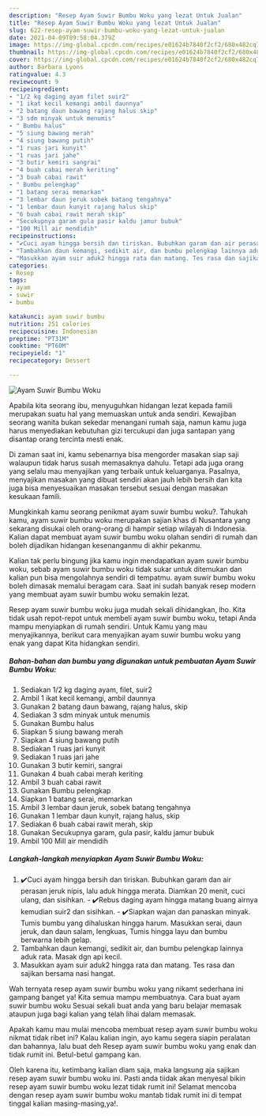 ```yaml
---
description: "Resep Ayam Suwir Bumbu Woku yang lezat Untuk Jualan"
title: "Resep Ayam Suwir Bumbu Woku yang lezat Untuk Jualan"
slug: 622-resep-ayam-suwir-bumbu-woku-yang-lezat-untuk-jualan
date: 2021-04-09T09:58:04.379Z
image: https://img-global.cpcdn.com/recipes/e01624b7840f2cf2/680x482cq70/ayam-suwir-bumbu-woku-foto-resep-utama.jpg
thumbnail: https://img-global.cpcdn.com/recipes/e01624b7840f2cf2/680x482cq70/ayam-suwir-bumbu-woku-foto-resep-utama.jpg
cover: https://img-global.cpcdn.com/recipes/e01624b7840f2cf2/680x482cq70/ayam-suwir-bumbu-woku-foto-resep-utama.jpg
author: Barbara Lyons
ratingvalue: 4.3
reviewcount: 9
recipeingredient:
- "1/2 kg daging ayam filet suir2"
- "1 ikat kecil kemangi ambil daunnya"
- "2 batang daun bawang rajang halus skip"
- "3 sdm minyak untuk menumis"
- " Bumbu halus"
- "5 siung bawang merah"
- "4 siung bawang putih"
- "1 ruas jari kunyit"
- "1 ruas jari jahe"
- "3 butir kemiri sangrai"
- "4 buah cabai merah keriting"
- "3 buah cabai rawit"
- " Bumbu pelengkap"
- "1 batang serai memarkan"
- "3 lembar daun jeruk sobek batang tengahnya"
- "1 lembar daun kunyit rajang halus skip"
- "6 buah cabai rawit merah skip"
- "Secukupnya garam gula pasir kaldu jamur bubuk"
- "100 Mill air mendidih"
recipeinstructions:
- "✔️Cuci ayam hingga bersih dan tiriskan. Bubuhkan garam dan air perasan jeruk nipis, lalu aduk hingga merata. Diamkan 20 menit, cuci ulang, dan sisihkan. ✔️Rebus daging ayam hingga matang buang airnya kemudian suir2 dan sisihkan. ✔️Siapkan wajan dan panaskan minyak. Tumis bumbu yang dihaluskan hingga harum. Masukkan serai, daun jeruk, dan daun salam, lengkuas, Tumis hingga layu dan bumbu berwarna lebih gelap."
- "Tambahkan daun kemangi, sedikit air, dan bumbu pelengkap lainnya aduk rata. Masak dgn api kecil."
- "Masukkan ayam suir aduk2 hingga rata dan matang. Tes rasa dan sajikan bersama nasi hangat."
categories:
- Resep
tags:
- ayam
- suwir
- bumbu

katakunci: ayam suwir bumbu 
nutrition: 251 calories
recipecuisine: Indonesian
preptime: "PT31M"
cooktime: "PT60M"
recipeyield: "1"
recipecategory: Dessert

---
```



![Ayam Suwir Bumbu Woku](https://img-global.cpcdn.com/recipes/e01624b7840f2cf2/680x482cq70/ayam-suwir-bumbu-woku-foto-resep-utama.jpg)

Apabila kita seorang ibu, menyuguhkan hidangan lezat kepada famili merupakan suatu hal yang memuaskan untuk anda sendiri. Kewajiban seorang  wanita bukan sekedar menangani rumah saja, namun kamu juga harus menyediakan kebutuhan gizi tercukupi dan juga santapan yang disantap orang tercinta mesti enak.

Di zaman  saat ini, kamu sebenarnya bisa mengorder masakan siap saji walaupun tidak harus susah memasaknya dahulu. Tetapi ada juga orang yang selalu mau menyajikan yang terbaik untuk keluarganya. Pasalnya, menyajikan masakan yang dibuat sendiri akan jauh lebih bersih dan kita juga bisa menyesuaikan masakan tersebut sesuai dengan masakan kesukaan famili. 



Mungkinkah kamu seorang penikmat ayam suwir bumbu woku?. Tahukah kamu, ayam suwir bumbu woku merupakan sajian khas di Nusantara yang sekarang disukai oleh orang-orang di hampir setiap wilayah di Indonesia. Kalian dapat membuat ayam suwir bumbu woku olahan sendiri di rumah dan boleh dijadikan hidangan kesenanganmu di akhir pekanmu.

Kalian tak perlu bingung jika kamu ingin mendapatkan ayam suwir bumbu woku, sebab ayam suwir bumbu woku tidak sukar untuk ditemukan dan kalian pun bisa mengolahnya sendiri di tempatmu. ayam suwir bumbu woku boleh dimasak memalui beragam cara. Saat ini sudah banyak resep modern yang membuat ayam suwir bumbu woku semakin lezat.

Resep ayam suwir bumbu woku juga mudah sekali dihidangkan, lho. Kita tidak usah repot-repot untuk membeli ayam suwir bumbu woku, tetapi Anda mampu menyiapkan di rumah sendiri. Untuk Kamu yang mau menyajikannya, berikut cara menyajikan ayam suwir bumbu woku yang enak yang dapat Kita hidangkan sendiri.

<!--inarticleads1-->

##### Bahan-bahan dan bumbu yang digunakan untuk pembuatan Ayam Suwir Bumbu Woku:

1. Sediakan 1/2 kg daging ayam, filet, suir2
1. Ambil 1 ikat kecil kemangi, ambil daunnya
1. Gunakan 2 batang daun bawang, rajang halus, skip
1. Sediakan 3 sdm minyak untuk menumis
1. Gunakan  Bumbu halus
1. Siapkan 5 siung bawang merah
1. Siapkan 4 siung bawang putih
1. Sediakan 1 ruas jari kunyit
1. Sediakan 1 ruas jari jahe
1. Gunakan 3 butir kemiri, sangrai
1. Gunakan 4 buah cabai merah keriting
1. Ambil 3 buah cabai rawit
1. Gunakan  Bumbu pelengkap
1. Siapkan 1 batang serai, memarkan
1. Ambil 3 lembar daun jeruk, sobek batang tengahnya
1. Gunakan 1 lembar daun kunyit, rajang halus, skip
1. Sediakan 6 buah cabai rawit merah, skip
1. Gunakan Secukupnya garam, gula pasir, kaldu jamur bubuk
1. Ambil 100 Mill air mendidih




<!--inarticleads2-->

##### Langkah-langkah menyiapkan Ayam Suwir Bumbu Woku:

1. ✔️Cuci ayam hingga bersih dan tiriskan. Bubuhkan garam dan air perasan jeruk nipis, lalu aduk hingga merata. Diamkan 20 menit, cuci ulang, dan sisihkan. - ✔️Rebus daging ayam hingga matang buang airnya kemudian suir2 dan sisihkan. - ✔️Siapkan wajan dan panaskan minyak. Tumis bumbu yang dihaluskan hingga harum. Masukkan serai, daun jeruk, dan daun salam, lengkuas, Tumis hingga layu dan bumbu berwarna lebih gelap.
1. Tambahkan daun kemangi, sedikit air, dan bumbu pelengkap lainnya aduk rata. Masak dgn api kecil.
1. Masukkan ayam suir aduk2 hingga rata dan matang. Tes rasa dan sajikan bersama nasi hangat.




Wah ternyata resep ayam suwir bumbu woku yang nikamt sederhana ini gampang banget ya! Kita semua mampu membuatnya. Cara buat ayam suwir bumbu woku Sesuai sekali buat anda yang baru belajar memasak ataupun juga bagi kalian yang telah lihai dalam memasak.

Apakah kamu mau mulai mencoba membuat resep ayam suwir bumbu woku nikmat tidak ribet ini? Kalau kalian ingin, ayo kamu segera siapin peralatan dan bahannya, lalu buat deh Resep ayam suwir bumbu woku yang enak dan tidak rumit ini. Betul-betul gampang kan. 

Oleh karena itu, ketimbang kalian diam saja, maka langsung aja sajikan resep ayam suwir bumbu woku ini. Pasti anda tiidak akan menyesal bikin resep ayam suwir bumbu woku lezat tidak rumit ini! Selamat mencoba dengan resep ayam suwir bumbu woku mantab tidak rumit ini di tempat tinggal kalian masing-masing,ya!.

